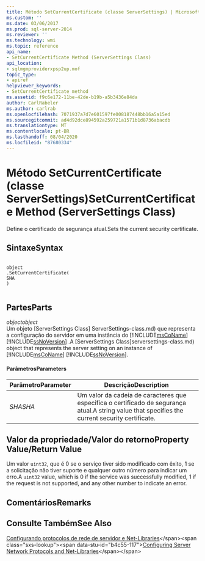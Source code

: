 ```yaml
---
title: Método SetCurrentCertificate (classe ServerSettings) | Microsoft Docs
ms.custom: ''
ms.date: 03/06/2017
ms.prod: sql-server-2014
ms.reviewer: ''
ms.technology: wmi
ms.topic: reference
api_name:
- SetCurrentCertificate Method (ServerSettings Class)
api_location:
- sqlmgmproviderxpsp2up.mof
topic_type:
- apiref
helpviewer_keywords:
- SetCurrentCertificate method
ms.assetid: f9c6e172-11be-42de-b19b-a5b3436e84da
author: CarlRabeler
ms.author: carlrab
ms.openlocfilehash: 7071937a7d7e601597fe008187448bb16a5a15ed
ms.sourcegitcommit: ad4d92dce894592a259721a1571b1d8736abacdb
ms.translationtype: MT
ms.contentlocale: pt-BR
ms.lasthandoff: 08/04/2020
ms.locfileid: "87680334"
---
```

# <a name="setcurrentcertificate-method-serversettings-class"></a><span data-ttu-id="b4c55-102">Método SetCurrentCertificate (classe ServerSettings)</span><span class="sxs-lookup"><span data-stu-id="b4c55-102">SetCurrentCertificate Method (ServerSettings Class)</span></span>
  <span data-ttu-id="b4c55-103">Define o certificado de segurança atual.</span><span class="sxs-lookup"><span data-stu-id="b4c55-103">Sets the current security certificate.</span></span>  
  
## <a name="syntax"></a><span data-ttu-id="b4c55-104">Sintaxe</span><span class="sxs-lookup"><span data-stu-id="b4c55-104">Syntax</span></span>  
  
```  
  
object  
.SetCurrentCertificate(  
SHA  
)  
  
```  
  
## <a name="parts"></a><span data-ttu-id="b4c55-105">Partes</span><span class="sxs-lookup"><span data-stu-id="b4c55-105">Parts</span></span>  
 <span data-ttu-id="b4c55-106">*object*</span><span class="sxs-lookup"><span data-stu-id="b4c55-106">*object*</span></span>  
 <span data-ttu-id="b4c55-107">Um objeto [ServerSettings Class] ServerSettings-class.md) que representa a configuração do servidor em uma instância do [!INCLUDE[msCoName](../../../includes/msconame-md.md)] [!INCLUDE[ssNoVersion](../../../includes/ssnoversion-md.md)] .</span><span class="sxs-lookup"><span data-stu-id="b4c55-107">A [ServerSettings Class]serversettings-class.md) object that represents the server setting on an instance of [!INCLUDE[msCoName](../../../includes/msconame-md.md)] [!INCLUDE[ssNoVersion](../../../includes/ssnoversion-md.md)].</span></span>  
  
#### <a name="parameters"></a><span data-ttu-id="b4c55-108">Parâmetros</span><span class="sxs-lookup"><span data-stu-id="b4c55-108">Parameters</span></span>  
  
|<span data-ttu-id="b4c55-109">Parâmetro</span><span class="sxs-lookup"><span data-stu-id="b4c55-109">Parameter</span></span>|<span data-ttu-id="b4c55-110">Descrição</span><span class="sxs-lookup"><span data-stu-id="b4c55-110">Description</span></span>|  
|---------------|-----------------|  
|<span data-ttu-id="b4c55-111">*SHA*</span><span class="sxs-lookup"><span data-stu-id="b4c55-111">*SHA*</span></span>|<span data-ttu-id="b4c55-112">Um valor da cadeia de caracteres que especifica o certificado de segurança atual.</span><span class="sxs-lookup"><span data-stu-id="b4c55-112">A string value that specifies the current security certificate.</span></span>|  
  
## <a name="property-valuereturn-value"></a><span data-ttu-id="b4c55-113">Valor da propriedade/Valor do retorno</span><span class="sxs-lookup"><span data-stu-id="b4c55-113">Property Value/Return Value</span></span>  
 <span data-ttu-id="b4c55-114">Um valor `uint32`, que é 0 se o serviço tiver sido modificado com êxito, 1 se a solicitação não tiver suporte e qualquer outro número para indicar um erro.</span><span class="sxs-lookup"><span data-stu-id="b4c55-114">A `uint32` value, which is 0 if the service was successfully modified, 1 if the request is not supported, and any other number to indicate an error.</span></span>  
  
## <a name="remarks"></a><span data-ttu-id="b4c55-115">Comentários</span><span class="sxs-lookup"><span data-stu-id="b4c55-115">Remarks</span></span>  
  
## <a name="see-also"></a><span data-ttu-id="b4c55-116">Consulte Também</span><span class="sxs-lookup"><span data-stu-id="b4c55-116">See Also</span></span>  
 <span data-ttu-id="b4c55-117">[Configurando protocolos de rede de servidor e Net-Libraries](https://msdn.microsoft.com/library/ms177485\(v=sql.100\).aspx)</span><span class="sxs-lookup"><span data-stu-id="b4c55-117">[Configuring Server Network Protocols and Net-Libraries](https://msdn.microsoft.com/library/ms177485\(v=sql.100\).aspx)</span></span>  
  
  
